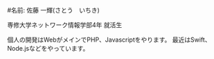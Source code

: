 #名前: 佐藤 一輝(さとう　いちき)

専修大学ネットワーク情報学部4年 就活生

個人の開発はWebがメインでPHP、Javascriptをやります。
最近はSwift、Node.jsなどをやっています。